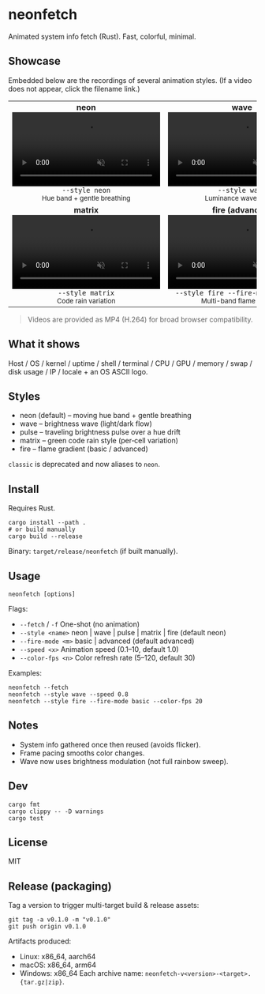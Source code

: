 # neonfetch

Animated system info fetch (Rust). Fast, colorful, minimal.

## Showcase
Embedded below are the recordings of several animation styles. (If a video does not appear, click the filename link.)

<table>
	<tr>
		<td align="center" width="50%">
			<b>neon</b><br>
			<video width="300" muted loop playsinline autoplay controls src="neon.mp4">Your browser can't embed this video. <a href="neon.mp4">Download neon.mp4</a></video><br>
			<code>--style neon</code><br>
			<sub>Hue band + gentle breathing</sub>
		</td>
		<td align="center" width="50%">
			<b>wave</b><br>
			<video width="300" muted loop playsinline autoplay controls src="wave.mp4">Your browser can't embed this video. <a href="wave.mp4">Download wave.mp4</a></video><br>
			<code>--style wave</code><br>
			<sub>Luminance wave sweep</sub>
		</td>
	</tr>
	<tr>
		<td align="center">
			<b>matrix</b><br>
			<video width="300" muted loop playsinline autoplay controls src="matrix.mp4">Your browser can't embed this video. <a href="matrix.mp4">Download matrix.mp4</a></video><br>
			<code>--style matrix</code><br>
			<sub>Code rain variation</sub>
		</td>
		<td align="center">
			<b>fire (advanced)</b><br>
			<video width="300" muted loop playsinline autoplay controls src="fire.mp4">Your browser can't embed this video. <a href="fire.mp4">Download fire.mp4</a></video><br>
			<code>--style fire --fire-mode advanced</code><br>
			<sub>Multi-band flame gradient</sub>
		</td>
	</tr>
</table>

> Videos are provided as MP4 (H.264) for broad browser compatibility.

## What it shows
Host / OS / kernel / uptime / shell / terminal / CPU / GPU / memory / swap / disk usage / IP / locale + an OS ASCII logo.

## Styles
- neon (default) – moving hue band + gentle breathing
- wave – brightness wave (light/dark flow)
- pulse – traveling brightness pulse over a hue drift
- matrix – green code rain style (per‑cell variation)
- fire – flame gradient (basic / advanced)

`classic` is deprecated and now aliases to `neon`.

## Install
Requires Rust.

```
cargo install --path .
# or build manually
cargo build --release
```
Binary: `target/release/neonfetch` (if built manually).

## Usage
```
neonfetch [options]
```
Flags:
- `--fetch` / `-f`     One-shot (no animation)
- `--style <name>`     neon | wave | pulse | matrix | fire (default neon)
- `--fire-mode <m>`    basic | advanced (default advanced)
- `--speed <x>`        Animation speed (0.1–10, default 1.0)
- `--color-fps <n>`    Color refresh rate (5–120, default 30)

Examples:
```
neonfetch --fetch
neonfetch --style wave --speed 0.8
neonfetch --style fire --fire-mode basic --color-fps 20
```

## Notes
- System info gathered once then reused (avoids flicker).
- Frame pacing smooths color changes.
- Wave now uses brightness modulation (not full rainbow sweep).

## Dev
```
cargo fmt
cargo clippy -- -D warnings
cargo test
```

## License
MIT

## Release (packaging)
Tag a version to trigger multi-target build & release assets:
```
git tag -a v0.1.0 -m "v0.1.0"
git push origin v0.1.0
```
Artifacts produced:
- Linux: x86_64, aarch64
- macOS: x86_64, arm64
- Windows: x86_64
Each archive name: `neonfetch-v<version>-<target>.{tar.gz|zip}`.
